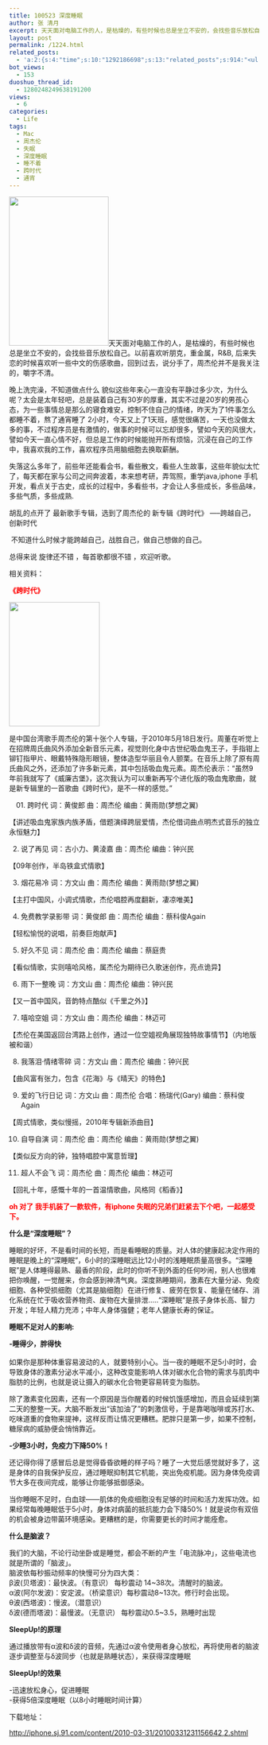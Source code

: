 ```yaml
---
title: 100523 深度睡眠
author: 张 清月
excerpt: 天天面对电脑工作的人，是枯燥的，有些时候也总是坐立不安的，会找些音乐放松自己。以前喜欢听朋克，重金属...
layout: post
permalink: /1224.html
related_posts:
  - 'a:2:{s:4:"time";s:10:"1292186698";s:13:"related_posts";s:914:"<ul class="related_post"><li><a href="http://blog.80aj.com/2010/04/15/100415-%e5%ae%89%e9%9d%99%e4%b8%ad%e4%b8%8d%e5%ae%89%e5%88%86%e7%9a%84%e6%98%af%e9%82%a3%e9%a2%97%e5%bf%83/" title="100415 安静中不安分的是那颗心">100415 安静中不安分的是那颗心</a></li><li><a href="http://blog.80aj.com/2009/11/11/091111-%e5%85%89%e6%a3%8d%e8%8a%82%e7%9a%84%e7%a4%bc%e7%89%a9-shazam-%e9%9f%b3%e4%b9%90%e9%9b%b7%e8%be%be/" title="091111 光棍节的礼物  Shazam&#8211;音乐雷达">091111 光棍节的礼物  Shazam&#8211;音乐雷达</a></li><li><a href="http://blog.80aj.com/2009/10/24/%e5%8e%9f%e6%9d%a5%e4%b8%80%e5%88%87%e9%83%bd%e5%be%88%e6%ad%a3%e5%b8%b8%ef%bc%8c%e4%b8%8d%e6%ad%a3%e5%b8%b8%e7%9a%84%e5%8f%aa%e6%98%af%e6%88%91%e7%9a%84%e5%bf%83%ef%bc%81/" title="原来一切都很正常，不正常的只是我的心！">原来一切都很正常，不正常的只是我的心！</a></li></ul>";}'
bot_views:
  - 153
duoshuo_thread_id:
  - 1280248249638191200
views:
  - 6
categories:
  - Life
tags:
  - Mac
  - 周杰伦
  - 失眠
  - 深度睡眠
  - 睡不着
  - 跨时代
  - 通宵
---
```

[][1][<img class="aligncenter size-medium wp-image-1225" title="sm" src="http://www.80aj.com/wp-content/uploads/2010/05/sm-200x300.jpg" alt="" width="200" height="300" />][2]天天面对电脑工作的人，是枯燥的，有些时候也总是坐立不安的，会找些音乐放松自己。以前喜欢听朋克，重金属，R&B, 后来失恋的时候喜欢听一些中文的伤感歌曲，回到过去，说分手了，周杰伦并不是我关注的，嚼字不清。

晚上洗完澡，不知道做点什么 貌似这些年来心一直没有平静过多少次，为什么呢？太会是太年轻吧，总是装着自己有30岁的厚重，其实不过是20岁的男孩心态，为一些事情总是那么的寝食难安，控制不住自己的情绪，昨天为了1件事怎么都睡不着，熬了通宵睡了 2小时，今天又上了1天班，感觉很痛苦，一天也没做太多的事，不过程序员是有激情的，做事的时候可以忘却很多，譬如今天的风很大，譬如今天一直心情不好，但总是工作的时候能抛开所有烦恼，沉浸在自己的工作中，我喜欢我的工作，喜欢程序员用脑细胞去换取薪酬。

失落这么多年了，前些年还能看会书，看些散文，看些人生故事，这些年貌似太忙了，每天都在家与公司之间奔波着，本来想考研，弄驾照，重学java,iphone 手机开发，看点关于古史，成长的过程中，多看些书，才会让人多些成长，多些品味，多些气质，多些成熟.

胡乱的点开了 最新歌手专辑，选到了周杰伦的 新专辑《跨时代》 &#8212;&#8211;跨越自己，创新时代

 不知道什么时候才能跨越自己，战胜自己，做自己想做的自己。

总得来说 旋律还不错 ，每首歌都很不错 ，欢迎听歌。

相关资料：

<span style="color: #ff0000;"><strong>《跨时代》</strong></span>

<span style="color: #ff0000;"><img title="img_4" src="http://www.80aj.com/wp-content/uploads/2010/05/img_4.jpg" alt="" width="182" height="250" /></span>

是中国台湾歌手周杰伦的第十张个人专辑，于2010年5月18日发行。周董在听觉上在招牌周氏曲风外添加全新音乐元素，视觉则化身中古世纪吸血鬼王子，手指钳上铆钉指甲片、眼戴特殊隐形眼镜，整体造型华丽且令人颤栗。在音乐上除了原有周氏曲风之外，还添加了许多新元素，其中包括吸血鬼元素。周杰伦表示：“虽然9年前我就写了《威廉古堡》，这次我认为可以重新再写个进化版的吸血鬼歌曲，就是新专辑里的一首歌曲《跨时代》，是不一样的感觉。”

　01. 跨时代 词：黄俊郎 曲：周杰伦 编曲：黄雨勋(梦想之翼) 　　

【讲述吸血鬼家族内族矛盾，借题演绎跨层爱情，杰伦借词曲点明杰式音乐的独立永恒魅力】 　　

02. 说了再见 词：古小力、黄淩嘉 曲：周杰伦 编曲：钟兴民 　　

【09年创作，半岛铁盒式情歌】 　　

03. 烟花易冷 词：方文山 曲：周杰伦 编曲：黄雨勋(梦想之翼) 　　

【主打中国风，小调式情歌，杰伦唱腔再度翻新，凄凉唯美】 　　

04. 免费教学录影带 词：黄俊郎 曲：周杰伦 编曲：蔡科俊Again 　　

【轻松愉悦的说唱，前奏巨炮献声】 　　

05. 好久不见 词：周杰伦 曲：周杰伦 编曲：蔡庭贵 　　

【看似情歌，实则嘻哈风格，属杰伦为期待已久歌迷创作，亮点诡异】 　　

06. 雨下一整晚 词：方文山 曲：周杰伦 编曲：钟兴民 　　

【又一首中国风，音韵特点酷似《千里之外》】 　　

07. 嘻哈空姐 词：方文山 曲：周杰伦 编曲：林迈可 　　

【杰伦在美国返回台湾路上创作，通过一位空姐视角展现独特故事情节】（内地版被和谐） 　　

08. 我落泪·情绪零碎 词：方文山 曲：周杰伦 编曲：钟兴民 　　

【曲风富有张力，包含《花海》与《晴天》的特色】 　　

09. 爱的飞行日记 词：方文山 曲：周杰伦 合唱：杨瑞代(Gary) 编曲：蔡科俊Again 　　

【周式情歌，类似慢摇，2010年专辑新添曲目】 　　

10. 自导自演 词：周杰伦 曲：周杰伦 编曲：黄雨勋(梦想之翼) 　　

【类似反方向的钟，独特唱腔中寓意哲理】 　　

11. 超人不会飞 词：周杰伦 曲：周杰伦 编曲：林迈可 　　

【回礼十年，感慨十年的一首温情歌曲，风格同《稻香》】

<span style="color: #ff0000;"><strong>oh 对了 我手机装了一款软件，有iphone 失眠的兄弟们赶紧去下个吧，一起感受下。</strong></span>

**什么是“深度睡眠”？**

睡眠的好坏，不是看时间的长短，而是看睡眠的质量。对人体的健康起决定作用的睡眠是晚上的“深睡眠”，6小时的深睡眠远比12小时的浅睡眠质量高很多。“深睡眠”是人体睡得最熟、最香的阶段，此时的你听不到外面的任何吵闹，别人也很难把你唤醒，一觉醒来，你会感到神清气爽。深度熟睡期间，激素在大量分泌、免疫细胞、各种受损细胞（尤其是脑细胞）在进行修复、疲劳在恢复、能量在储存、消化系统在忙于吸收营养物资、废物在大量排泄&#8230;..“深睡眠”是孩子身体长高、智力开发；年轻人精力充沛；中年人身体强健；老年人健康长寿的保证。

**睡眠不足对人的影响:**

**-睡得少，胖得快**  
   
如果你是那种体重容易波动的人，就要特别小心。当一夜的睡眠不足5小时时，会导致身体的激素分泌水平减小，这种改变能影响人体对碳水化合物的需求与肌肉中脂肪的比例，也就是说让摄入的碳水化合物更容易转变为脂肪。

除了激素变化因素，还有一个原因是当你醒着的时候饥饿感增加，而且会延续到第二天的整整一天。大脑不断发出“该加油了”的刺激信号，于是靠喝咖啡或苏打水、吃味道重的食物来提神，这样反而让情况更糟糕。肥胖只是第一步，如果不控制，糖尿病的威胁便会悄悄靠近。

**-少睡3小时，免疫力下降50%！**

还记得你得了感冒后总是觉得昏昏欲睡的样子吗？睡了一大觉后感觉就好多了，这是身体的自我保护反应，通过睡眠抑制其它机能，突出免疫机能。因为身体免疫调节大多在夜间完成，能够让你能够抵御感染。

当你睡眠不足时，白血球——肌体的免疫细胞没有足够的时间和活力发挥功效。如果经常每晚睡眠低于5小时，身体对病菌的抵抗能力会下降50%！就是说你有双倍的机会被身边带菌环境感染。更糟糕的是，你需要更长的时间才能痊愈。

**什么是脑波？**

我们的大脑，不论行动坐卧或是睡觉，都会不断的产生「电流脉冲」，这些电流也就是所谓的「脑波」。  
脑波依每秒振动频率的快慢可分为四大类：  
β波(贝塔波)：最快波。（有意识） 每秒震动 14~38次。清醒时的脑波。  
α波(阿尔发波)：安定波。（桥梁意识）每秒震动8~13次。修行时会出现。  
θ波(西塔波)：慢波。（潜意识）  
δ波(德而塔波)：最慢波。（无意识） 每秒震动0.5~3.5，熟睡时出现

**SleepUp!的原理**

通过播放带有α波和δ波的音频，先通过α波令使用者身心放松，再将使用者的脑波逐步调整至与δ波同步（也就是熟睡状态），来获得深度睡眠

**SleepUp!的效果**

-迅速放松身心，促进睡眠  
-获得5倍深度睡眠（以8小时睡眠时间计算）

下载地址：

<http://iphone.sj.91.com/content/2010-03-31/20100331231156642,2.shtml>

 [1]: http://www.80aj.com/wp-content/uploads/2010/05/img_4.jpg
 [2]: http://www.80aj.com/wp-content/uploads/2010/05/sm.jpg